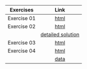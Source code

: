 Exercises        | Link
:-----:          | :--------:
Exercise 01      | [html](../exercise_pluto_01)
Exercise 02      | [html](../exercise_pluto_02)
                 | [detailed solution](../assets/spreadsheets/exercise_02_Sol.xlsx)
Exercise 03      | [html](../notebooks/Exercises/exercise_03_wSol.html)
Exercise 04      | [html](../notebooks/Exercises/exercise_04_wSol.html)
                 | [data](../assets/spreadsheets/exercise_04b_noSol.xlsx) 

